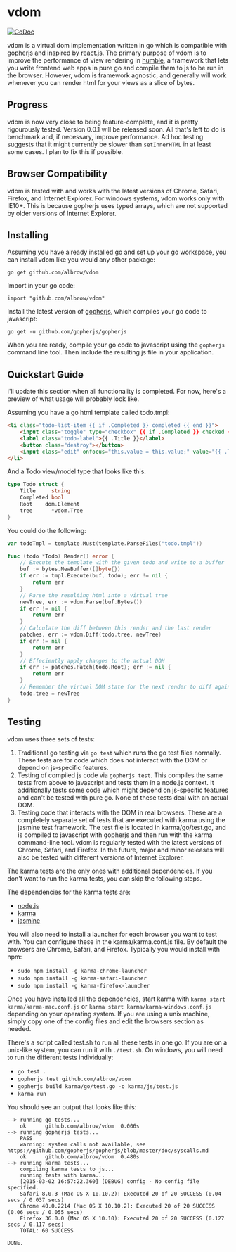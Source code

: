 vdom
====

[![GoDoc](https://godoc.org/github.com/albrow/vdom?status.svg)](https://godoc.org/github.com/albrow/vdom)

vdom is a virtual dom implementation written in go which is compatible with
[gopherjs](http://www.gopherjs.org/) and inspired by
[react.js](http://facebook.github.io/react/). The primary purpose of
vdom is to improve the performance of view rendering in
[humble](https://github.com/soroushjp/humble), a framework that lets you write
frontend web apps in pure go and compile them to js to be run in the browser.
However, vdom is framework agnostic, and generally will work whenever you can
render html for your views as a slice of bytes.


Progress
--------

vdom is now very close to being feature-complete, and it is pretty rigourously tested. Version
0.0.1 will be released soon. All that's left to do is benchmark and, if necessary, improve
performance. Ad hoc testing suggests that it might currently be slower than `setInnerHTML` in
at least some cases. I plan to fix this if possible.


Browser Compatibility
---------------------

vdom is tested with and works with the latest versions of Chrome, Safari, Firefox, and
Internet Explorer. For windows systems, vdom works only with IE10+. This is because
gopherjs uses typed arrays, which are not supported by older versions of Internet
Explorer.


Installing
----------

Assuming you have already installed go and set up your go workspace, you can install
vdom like you would any other package:

`go get github.com/albrow/vdom`

Import in your go code:

`import "github.com/albrow/vdom"`

Install the latest version of [gopherjs](https://github.com/gopherjs/gopherjs), which
compiles your go code to javascript:

`go get -u github.com/gopherjs/gopherjs`

When you are ready, compile your go code to javascript using the `gopherjs` command line
tool. Then include the resulting js file in your application.


Quickstart Guide
----------------

I'll update this section when all functionality is completed. For now, here's a preview
of what usage will probably look like.

Assuming you have a go html template called todo.tmpl:

```html
<li class="todo-list-item {{ if .Completed }} completed {{ end }}">
	<input class="toggle" type="checkbox" {{ if .Completed }} checked {{ end }}>
	<label class="todo-label">{{ .Title }}</label>
	<button class="destroy"></button>
	<input class="edit" onfocus="this.value = this.value;" value="{{ .Title }}">
</li>
```

And a Todo view/model type that looks like this:

```go
type Todo struct {
	Title     string
	Completed bool
	Root    dom.Element
	tree      *vdom.Tree
}
```

You could do the following:

```go
var todoTmpl = template.Must(template.ParseFiles("todo.tmpl"))

func (todo *Todo) Render() error {
	// Execute the template with the given todo and write to a buffer
	buf := bytes.NewBuffer([]byte{})
	if err := tmpl.Execute(buf, todo); err != nil {
		return err
	}
	// Parse the resulting html into a virtual tree
	newTree, err := vdom.Parse(buf.Bytes())
	if err != nil {
		return err
	}
	// Calculate the diff between this render and the last render
	patches, err := vdom.Diff(todo.tree, newTree)
	if err != nil {
		return err
	}
	// Effeciently apply changes to the actual DOM
	if err := patches.Patch(todo.Root); err != nil {
		return err
	}
	// Remember the virtual DOM state for the next render to diff against
	todo.tree = newTree
}
```

Testing
-------

vdom uses three sets of tests:

1. Traditional go testing via `go test` which runs the go test files normally. These tests
	are for code which does not interact with the DOM or depend on js-specific features.
2. Testing of compiled js code via `gopherjs test`. This compiles the same tests from above
	to javascript and tests them in a node.js context. It additionally tests some code which
	might depend on js-specific features and can't be tested with pure go. None of these tests
	deal with an actual DOM.
3. Testing code that interacts with the DOM in real browsers. These are a completely separate
   set of tests that are executed with karma using the jasmine test framework. The test file is
   located in karma/go/test.go, and is compiled to javascript with gopherjs and then run with 
   the karma command-line tool. vdom is regularly tested with the latest versions of Chrome,
   Safari, and Firefox. In the future, major and minor releases will also be tested with different
   versions of Internet Explorer.

The karma tests are the only ones with additional dependencies. If you don't want to run the karma
tests, you can skip the following steps.

The dependencies for the karma tests are:

- [node.js](http://nodejs.org/)
- [karma](http://karma-runner.github.io/0.12/index.html)
- [jasmine](https://github.com/jasmine/jasmine#installation)

You will also need to install a launcher for each browser you want to test with. You can configure
these in the karma/karma.conf.js file. By default the browsers are Chrome, Safari, and Firefox. Typically
you would install with npm:

- `sudo npm install -g karma-chrome-launcher`
- `sudo npm install -g karma-safari-launcher`
- `sudo npm install -g karma-firefox-launcher`

Once you have installed all the dependencies, start karma with `karma start karma/karma-mac.conf.js` or 
`karma start karma/karma-windows.conf.js` depending on your operating system. If you are using a unix
machine, simply copy one of the config files and edit the browsers section as needed.

There's a script called test.sh to run all these tests in one go. If you are on a unix-like system, you
can run it with `./test.sh`. On windows, you will need to run the different tests individually:

- `go test .`
- `gopherjs test github.com/albrow/vdom`
- `gopherjs build karma/go/test.go -o karma/js/test.js`
- `karma run`

You should see an output that looks like this:

```
--> running go tests...
    ok  	github.com/albrow/vdom	0.006s
--> running gopherjs tests...
    PASS
    warning: system calls not available, see https://github.com/gopherjs/gopherjs/blob/master/doc/syscalls.md
    ok  	github.com/albrow/vdom	0.480s
--> running karma tests...
    compiling karma tests to js...
    running tests with karma...
    [2015-03-02 16:57:22.360] [DEBUG] config - No config file specified.
    Safari 8.0.3 (Mac OS X 10.10.2): Executed 20 of 20 SUCCESS (0.04 secs / 0.037 secs)
    Chrome 40.0.2214 (Mac OS X 10.10.2): Executed 20 of 20 SUCCESS (0.06 secs / 0.055 secs)
    Firefox 36.0.0 (Mac OS X 10.10): Executed 20 of 20 SUCCESS (0.127 secs / 0.117 secs)
    TOTAL: 60 SUCCESS
    
DONE.
```
